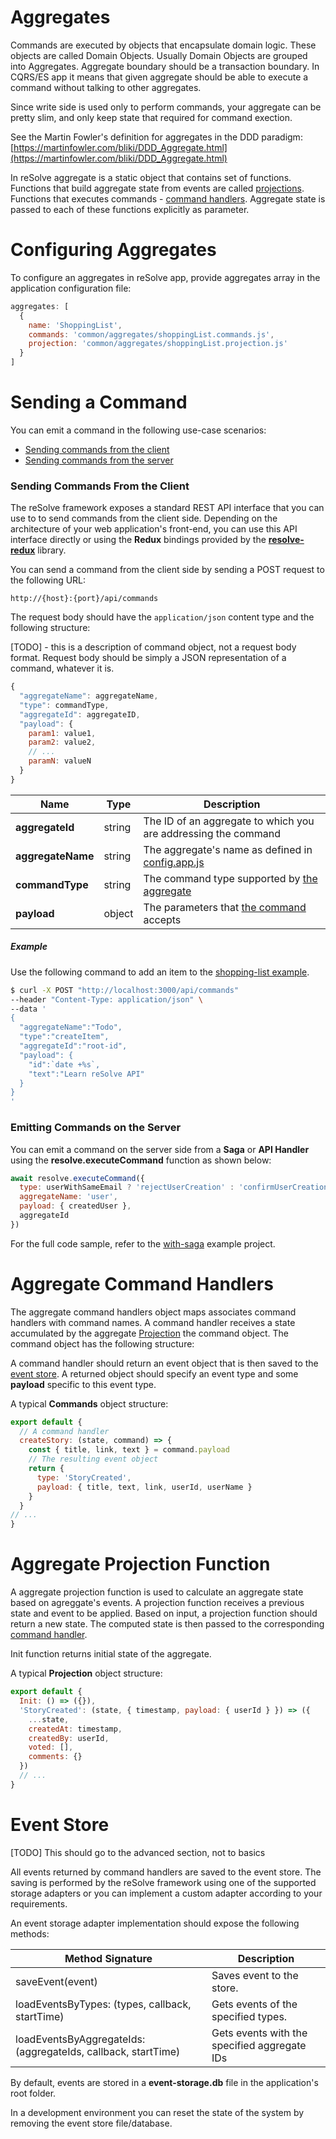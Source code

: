 # Aggregates
Commands are executed by objects that encapsulate domain logic. These objects are called Domain Objects. Usually Domain Objects are grouped into Aggregates. Aggregate boundary should be a transaction boundary. In CQRS/ES app it means that given aggregate should be able to execute a command without talking to other aggregates.

Since write side is used only to perform commands, your aggregate can be pretty slim, and only keep state that required for command exection.

See the Martin Fowler's definition for aggregates in the DDD paradigm: [https://martinfowler.com/bliki/DDD_Aggregate.html](https://martinfowler.com/bliki/DDD_Aggregate.html)


In reSolve aggregate is a static object that contains set of functions. Functions that build aggregate state from events are called [projections](#aggregate-projection-function). Functions that executes commands - [command handlers](#command-handler). Aggregate state is passed to each of these functions explicitly as parameter.


# Configuring Aggregates
To configure an aggregates in reSolve app, provide aggregates array in the application configuration file:

``` js
aggregates: [
  {
    name: 'ShoppingList',
    commands: 'common/aggregates/shoppingList.commands.js',
    projection: 'common/aggregates/shoppingList.projection.js'
  }
]
```

# Sending a Command
You can emit a command in the following use-case scenarios: 
* [Sending commands from the client](#sending-commands-from-the-client) 
* [Sending commands from the server](#emitting-commands-on-the-server)

### Sending Commands From the Client 
The reSolve framework exposes a standard REST API interface that you can use to to send commands from the client side. Depending on the architecture of your web application's front-end, you can use this API interface directly or using the **Redux** bindings provided by the **[resolve-redux](https://github.com/reimagined/resolve/tree/master/packages/core/resolve-redux)** library.

You can send a command from the client side by sending a POST request to the following URL:
```
http://{host}:{port}/api/commands
```
The request body should have the `application/json` content type and the following structure:

[TODO] - this is a description of command object, not a request body format. Request body should be simply a JSON representation of a command, whatever it is.

``` js
{
  "aggregateName": aggregateName,
  "type": commandType,
  "aggregateId": aggregateID,
  "payload": {
    param1: value1,
    param2: value2,
    // ...
    paramN: valueN
  }
}
```

|        Name       |  Type  | Description
| ----------------- | ------ | ------------
| **aggregateId**   | string | The ID of an aggregate to which you are addressing the command
| **aggregateName** | string | The aggregate's name as defined in [config.app.js](../examples/shopping-list/config.app.js)
| **commandType**   | string | The command type supported by [the aggregate](../examples/shopping-list/common/aggregates)
| **payload**       | object | The parameters that [the command](../examples/shopping-list/common/aggregates) accepts

##### Example
Use the following command to add an item to the [shopping-list example](../examples/shopping-list).
```sh
$ curl -X POST "http://localhost:3000/api/commands" 
--header "Content-Type: application/json" \
--data '
{
  "aggregateName":"Todo",
  "type":"createItem", 
  "aggregateId":"root-id", 
  "payload": {
    "id":`date +%s`, 
    "text":"Learn reSolve API"
  }
}
'
```


### Emitting Commands on the Server
You can emit a command on the server side from a **Saga** or **API Handler** using the **resolve.executeCommand** function as shown below:

``` js
await resolve.executeCommand({
  type: userWithSameEmail ? 'rejectUserCreation' : 'confirmUserCreation',
  aggregateName: 'user',
  payload: { createdUser },
  aggregateId
})
```

For the full code sample, refer to the [with-saga](https://github.com/reimagined/resolve/tree/master/examples/with-saga) example project.


# Aggregate Command Handlers


The aggregate command handlers object maps associates command handlers with command names. A command handler receives a state accumulated by the aggregate [Projection](#aggregate-projection-function) the command object. The command object has the following structure:


A command handler should return an event object that is then saved to the [event store](#event-store). A returned object should specify an event type and some **payload** specific to this event type. 

A typical **Commands** object structure:

``` js
export default {
  // A command handler
  createStory: (state, command) => {
    const { title, link, text } = command.payload
    // The resulting event object
    return { 
      type: 'StoryCreated',
      payload: { title, text, link, userId, userName }
    }
  }
// ...
}
```

# Aggregate Projection Function
A aggregate projection function is used to calculate an aggregate state based on agreggate's events. A projection function receives a previous state and event to be applied. Based on input, a projection function should return a new state. The computed state is then passed to the corresponding [command handler](#command_handler). 

Init function returns initial state of the aggregate.

 A typical **Projection** object structure: 

``` js
export default {
  Init: () => ({}),
  'StoryCreated': (state, { timestamp, payload: { userId } }) => ({
    ...state,
    createdAt: timestamp,
    createdBy: userId,
    voted: [],
    comments: {}
  })
  // ...
}
```

# Event Store

[TODO] This should go to the advanced section, not to basics

All events returned by command handlers are saved to the event store. The saving is performed by the reSolve framework using one of the supported storage adapters or you can implement a custom adapter according to your requirements. 

An event storage adapter implementation should expose the following methods:

| Method Signature                                                  | Description                                    |
| ----------------------------------------------------------------- | ---------------------------------------------- |
| saveEvent(event)                                                  | Saves event to the store.                      |
| loadEventsByTypes: (types, callback, startTime)                   | Gets events of the specified types.            |
| loadEventsByAggregateIds: (aggregateIds, callback, startTime)     | Gets events with the specified aggregate IDs   |


By default, events are stored in a **event-storage.db** file in the application's root folder. 

In a development environment you can reset the state of the system by removing the event store file/database.
